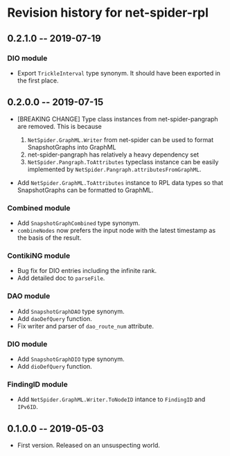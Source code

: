 # Revision history for net-spider-rpl

## 0.2.1.0  -- 2019-07-19

### DIO module

* Export `TrickleInterval` type synonym. It should have been exported
  in the first place.


## 0.2.0.0  -- 2019-07-15

* [BREAKING CHANGE] Type class instances from net-spider-pangraph are
  removed. This is because

    1. `NetSpider.GraphML.Writer` from net-spider can be used to
       format SnapshotGraphs into GraphML
    2. net-spider-pangraph has relatively a heavy dependency set
    3. `NetSpider.Pangraph.ToAttributes` typeclass instance can be
       easily implemented by `NetSpider.Pangraph.attributesFromGraphML`.

* Add `NetSpider.GraphML.ToAttributes` instance to RPL data types so
  that SnapshotGraphs can be formatted to GraphML.

### Combined module

* Add `SnapshotGraphCombined` type synonym.
* `combineNodes` now prefers the input node with the latest timestamp
  as the basis of the result.

### ContikiNG module

* Bug fix for DIO entries including the infinite rank.
* Add detailed doc to `parseFile`.

### DAO module

* Add `SnapshotGraphDAO` type synonym.
* Add `daoDefQuery` function.
* Fix writer and parser of `dao_route_num` attribute.

### DIO module

* Add `SnapshotGraphDIO` type synonym.
* Add `dioDefQuery` function.

### FindingID module

* Add `NetSpider.GraphML.Writer.ToNodeID` intance to `FindingID` and
  `IPv6ID`.


## 0.1.0.0  -- 2019-05-03

* First version. Released on an unsuspecting world.

